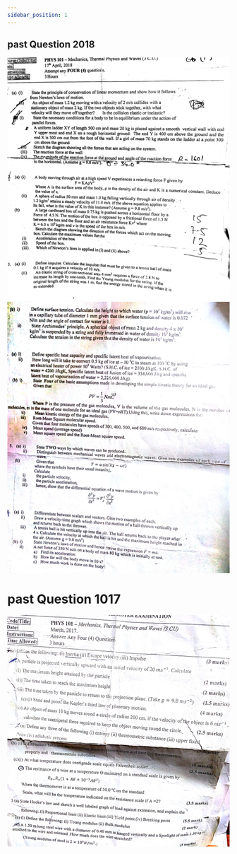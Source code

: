 ```yaml
---
sidebar_position: 1
---
```


## past Question 2018

![](2018clear.png)
![](2018clearb.png)
# past Question 1017
![](2017.png)